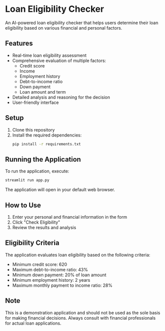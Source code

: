 # Loan Eligibility Checker

An AI-powered loan eligibility checker that helps users determine their loan eligibility based on various financial and personal factors.

## Features

- Real-time loan eligibility assessment
- Comprehensive evaluation of multiple factors:
  - Credit score
  - Income
  - Employment history
  - Debt-to-income ratio
  - Down payment
  - Loan amount and term
- Detailed analysis and reasoning for the decision
- User-friendly interface

## Setup

1. Clone this repository
2. Install the required dependencies:
   ```bash
   pip install -r requirements.txt
   ```

## Running the Application

To run the application, execute:
```bash
streamlit run app.py
```

The application will open in your default web browser.

## How to Use

1. Enter your personal and financial information in the form
2. Click "Check Eligibility"
3. Review the results and analysis

## Eligibility Criteria

The application evaluates loan eligibility based on the following criteria:
- Minimum credit score: 620
- Maximum debt-to-income ratio: 43%
- Minimum down payment: 20% of loan amount
- Minimum employment history: 2 years
- Maximum monthly payment to income ratio: 28%

## Note

This is a demonstration application and should not be used as the sole basis for making financial decisions. Always consult with financial professionals for actual loan applications. 